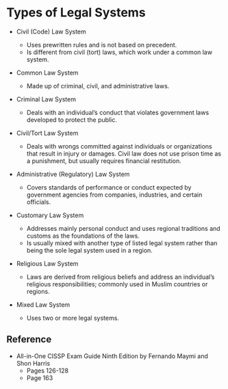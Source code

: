 # Types of Legal Systems

* Civil (Code) Law System
   * Uses prewritten rules and is not based on precedent.
   * Is different from civil (tort) laws, which work under a common law system.
   
* Common Law System
   * Made up of criminal, civil, and administrative laws.
   
* Criminal Law System
   * Deals with an individual’s conduct that violates government laws developed to protect the public.

* Civil/Tort Law System
   * Deals with wrongs committed against individuals or organizations that result in injury or damages. Civil law does not use prison time as a punishment, but usually requires financial restitution.

* Administrative (Regulatory) Law System
   * Covers standards of performance or conduct expected by government agencies from companies, industries, and certain officials.

* Customary Law System
   * Addresses mainly personal conduct and uses regional traditions and customs as the foundations of the laws.
   * Is usually mixed with another type of listed legal system rather than being the sole legal system used in a region.

* Religious Law System
   * Laws are derived from religious beliefs and address an individual’s religious responsibilities; commonly used in Muslim countries or regions.
   
* Mixed Law System
   * Uses two or more legal systems.

## Reference
* All-in-One CISSP Exam Guide Ninth Edition by Fernando Maymi and Shon Harris
   * Pages 126-128
   * Page 163
